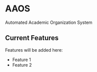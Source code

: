 # AAOS
Automated Academic Organization System

## Current Features
Features will be added here:
* Feature 1
* Feature 2
